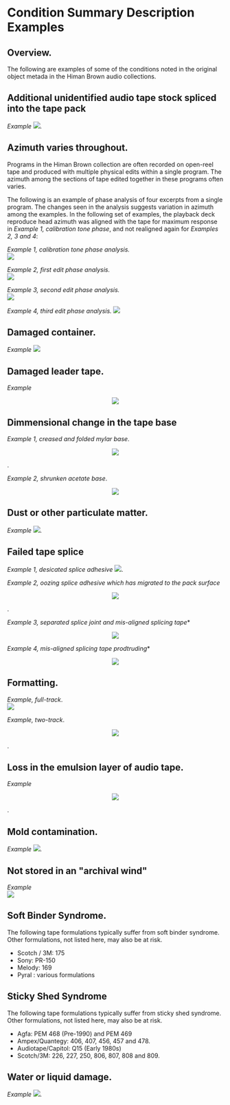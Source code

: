 # Condition Summary Description Examples 

 
## Overview. 
The following are examples of some of the conditions noted in the original object metada in the Himan Brown audio collections.  


## Additional unidentified audio tape stock spliced into the tape pack  
*Example* 
![](multiStock_1.jpg).
  
## Azimuth varies throughout.  
  
  Programs in the Himan Brown collection are often recorded on open-reel tape and produced with multiple physical edits within a single program. The azimuth among the sections of tape edited together in these programs often varies.
  
  The following is an example of phase analysis of four excerpts from a single program.  The changes  seen in the analysis suggests variation in azimuth among the examples. In the following set of examples, the playback deck reproduce head azimuth was aligned with the tape for maximum response in *Example 1, calibration tone phase*, and not realigned again for *Examples 2, 3 and 4*: 
  
*Example 1, calibration tone phase analysis.*  
![](phase_calib.jpg)  

*Example 2, first edit phase analysis.*  
![](phase_edit1.jpg)  

*Example 3, second edit phase analysis.*   
![](phase_edit2.jpg)  

*Example 4, third edit phase analysis.* 
![](phase_edit3.jpg)   
   
 ## Damaged container.   
*Example* 
![](failedContainer_1.jpg)
    
## Damaged leader tape.  
*Example* 
<p align="center"><img src="damagedLeader_1.jpg" /></p>

## Dimmensional change in the tape base   
*Example 1, creased and folded mylar base*.  

<p align="center"><img src="shrunken_2.jpg" /></p>. 

*Example 2, shrunken acetate base*.
<p align="center"><img src="shrunken_1.jpg" /></p>   
  
## Dust or other particulate matter.   
*Example* 
![](particulate_1.jpg). 
## Failed tape splice  

*Example 1, desicated splice adhesive* 
![](splice_1a.jpg). 

*Example 2, oozing splice adhesive which has migrated to the pack surface*  
<p align="center"><img src="splice_2.jpg" /></p>. 
  
*Example 3, separated splice joint and mis-aligned splicing tape**  
<p align="center"><img src="separated and misaligned.jpg" /></p>  

*Example 4, mis-aligned splicing tape prodtruding**  
<p align="center"><img src="splice_5.jpg" /></p> 
    
## Formatting. 

*Example, full-track*.  
![](format_full_a.jpg)
  
  
*Example, two-track*.  
<p align="center"><img src="format_two.jpg" /></p>.  

## Loss in the emulsion layer of audio tape.  
*Example* 
<p align="center"><img src="emulsion_2.jpg" /></p>. 

## Mold contamination.  
*Example* 
![](mold_1.jpg). 

## Not stored in an "archival wind"  
 
*Example*  
![](wind_2.jpg)

## Soft Binder Syndrome. 

The following tape formulations typically suffer from soft binder syndrome. Other formulations, not listed here, may also be at risk.

 * Scotch / 3M: 175   
 * Sony: PR-150   
 * Melody: 169   
 * Pyral : various formulations   

## Sticky Shed Syndrome
  
  
The following tape formulations typically suffer from sticky shed syndrome.  Other formulations, not listed here, may also be at risk.


 * Agfa: PEM 468 \(Pre-1990\) and PEM 469      
 * Ampex/Quantegy:  406, 407, 456, 457 and 478.    
 * Audiotape/Capitol: Q15 \(Early 1980s\)  
 * Scotch/3M: 226, 227, 250, 806, 807, 808 and 809.  
  
## Water or liquid damage. 
*Example* 
![](waterdamage_1.jpg). 
